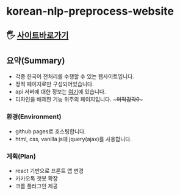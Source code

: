 # korean-nlp-preprocess-website

## 🖐 [사이트바로가기]

## 요약(Summary)
- 각종 한국어 전처리를 수행할 수 있는 웹사이트입니다.
- 정적 페이지로만 구성되어있습니다.
- api 서버에 대한 정보는 [여기]에 있습니다.
- 디자인을 배제한 기능 위주의 페이지입니다. ~~~미적감각0~~~

### 환경(Environment)
- github pages로 호스팅합니다.
- html, css, vanilla js에 jquery(ajax)를 사용합니다.

### 계획(Plan)
- react 기반으로 프론트 앱 변경
- 카카오톡 챗봇 확장
- 크롬 플러그인 제공

[사이트바로가기]: https://skaghzz.github.io/korean-nlp-preprocess-website/
[여기]: https://github.com/skaghzz/korean-nlp-preprocess-api-server.git